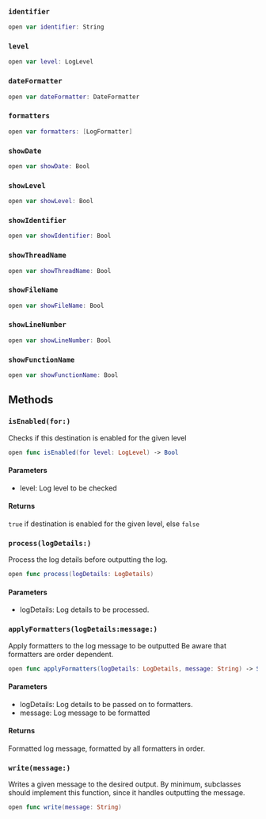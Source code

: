 
### `identifier`

``` swift
open var identifier: String
```

### `level`

``` swift
open var level: LogLevel
```

### `dateFormatter`

``` swift
open var dateFormatter: DateFormatter
```

### `formatters`

``` swift
open var formatters: [LogFormatter]
```

### `showDate`

``` swift
open var showDate: Bool
```

### `showLevel`

``` swift
open var showLevel: Bool
```

### `showIdentifier`

``` swift
open var showIdentifier: Bool
```

### `showThreadName`

``` swift
open var showThreadName: Bool
```

### `showFileName`

``` swift
open var showFileName: Bool
```

### `showLineNumber`

``` swift
open var showLineNumber: Bool
```

### `showFunctionName`

``` swift
open var showFunctionName: Bool
```

## Methods

### `isEnabled(for:)`

Checks if this destination is enabled for the given level

``` swift
open func isEnabled(for level: LogLevel) -> Bool 
```

#### Parameters

  - level: Log level to be checked

#### Returns

`true` if destination is enabled for the given level, else `false`

### `process(logDetails:)`

Process the log details before outputting the log.

``` swift
open func process(logDetails: LogDetails) 
```

#### Parameters

  - logDetails: Log details to be processed.

### `applyFormatters(logDetails:message:)`

Apply formatters to the log message to be outputted
Be aware that formatters are order dependent.

``` swift
open func applyFormatters(logDetails: LogDetails, message: String) -> String 
```

#### Parameters

  - logDetails: Log details to be passed on to formatters.
  - message: Log message to be formatted

#### Returns

Formatted log message, formatted by all formatters in order.

### `write(message:)`

Writes a given message to the desired output.
By minimum, subclasses should implement this function, since it handles outputting the message.

``` swift
open func write(message: String) 
